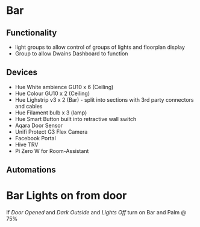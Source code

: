 # Bar 

## Functionality
* light groups to allow control of groups of lights and floorplan display
* Group to allow Dwains Dashboard to function

## Devices
* Hue White ambience GU10 x 6 (Ceiling)
* Hue Colour GU10 x 2 (Ceiling)
* Hue Lighstrip v3 x 2 (Bar) - split into sections with 3rd party connectors and cables
* Hue Filament bulb x 3 (lamp)
* Hue Smart Button built into retractive wall switch
* Aqara Door Sensor
* Unifi Protect G3 Flex Camera
* Facebook Portal
* Hive TRV
* Pi Zero W for Room-Assistant

## Automations
# Bar Lights on from door
If *Door Opened* and *Dark Outside* and *Lights Off* turn on Bar and Palm @ 75%
